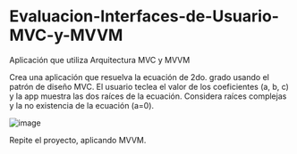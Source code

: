 # Evaluacion-Interfaces-de-Usuario-MVC-y-MVVM
Aplicación que utiliza Arquitectura MVC y MVVM


Crea una aplicación que resuelva la ecuación de 2do. grado usando el patrón de diseño MVC. El usuario teclea el valor de los coeficientes (a, b, c) y la app muestra las dos raíces de la ecuación. Considera raíces complejas y la no existencia de la ecuación (a=0).

![image](https://user-images.githubusercontent.com/60869703/186750064-4f8ad115-8607-4173-8817-175d45c01333.png)

Repite el proyecto, aplicando MVVM.
